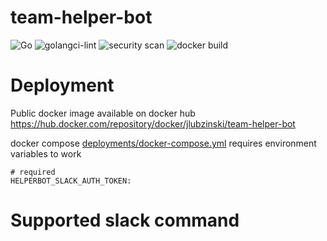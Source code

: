 # team-helper-bot
![Go](https://github.com/jaceklubzinski/team-helper-bot/workflows/Go/badge.svg?branch=master)
![golangci-lint](https://github.com/jaceklubzinski/team-helper-bot/workflows/golangci-lint/badge.svg?branch=master)
![security scan](https://github.com/jaceklubzinski/team-helper-bot/workflows/security%20scan/badge.svg?branch=master)
![docker build](https://github.com/jaceklubzinski/team-helper-bot/workflows/docker%20build/badge.svg?branch=latest)

# Deployment
Public docker image available on docker hub https://hub.docker.com/repository/docker/jlubzinski/team-helper-bot

docker compose [deployments/docker-compose.yml](deployments/docker-compose.yml) requires environment variables to work
```
# required
HELPERBOT_SLACK_AUTH_TOKEN:
```
# Supported slack command
```
```
